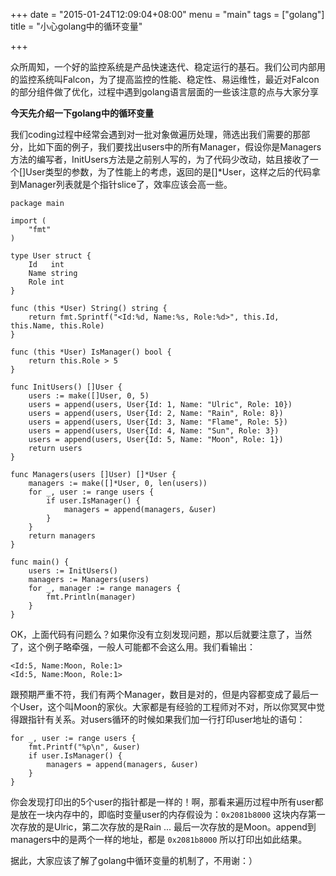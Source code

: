 +++
date = "2015-01-24T12:09:04+08:00"
menu = "main"
tags = ["golang"]
title = "小心golang中的循环变量"

+++

众所周知，一个好的监控系统是产品快速迭代、稳定运行的基石。我们公司内部用的监控系统叫Falcon，为了提高监控的性能、稳定性、易运维性，最近对Falcon的部分组件做了优化，过程中遇到golang语言层面的一些该注意的点与大家分享

**今天先介绍一下golang中的循环变量**

我们coding过程中经常会遇到对一批对象做遍历处理，筛选出我们需要的那部分，比如下面的例子，我们要找出users中的所有Manager，假设你是Managers方法的编写者，InitUsers方法是之前别人写的，为了代码少改动，姑且接收了一个[]User类型的参数，为了性能上的考虑，返回的是[]*User，这样之后的代码拿到Manager列表就是个指针slice了，效率应该会高一些。

```
package main

import (
	"fmt"
)

type User struct {
	Id   int
	Name string
	Role int
}

func (this *User) String() string {
	return fmt.Sprintf("<Id:%d, Name:%s, Role:%d>", this.Id, this.Name, this.Role)
}

func (this *User) IsManager() bool {
	return this.Role > 5
}

func InitUsers() []User {
	users := make([]User, 0, 5)
	users = append(users, User{Id: 1, Name: "Ulric", Role: 10})
	users = append(users, User{Id: 2, Name: "Rain", Role: 8})
	users = append(users, User{Id: 3, Name: "Flame", Role: 5})
	users = append(users, User{Id: 4, Name: "Sun", Role: 3})
	users = append(users, User{Id: 5, Name: "Moon", Role: 1})
	return users
}

func Managers(users []User) []*User {
	managers := make([]*User, 0, len(users))
	for _, user := range users {
		if user.IsManager() {
			managers = append(managers, &user)
		}
	}
	return managers
}

func main() {
	users := InitUsers()
	managers := Managers(users)
	for _, manager := range managers {
		fmt.Println(manager)
	}
}
```

OK，上面代码有问题么？如果你没有立刻发现问题，那以后就要注意了，当然了，这个例子略牵强，一般人可能都不会这么用。我们看输出：

```
<Id:5, Name:Moon, Role:1>
<Id:5, Name:Moon, Role:1>
```

跟预期严重不符，我们有两个Manager，数目是对的，但是内容都变成了最后一个User，这个叫Moon的家伙。大家都是有经验的工程师对不对，所以你冥冥中觉得跟指针有关系。对users循环的时候如果我们加一行打印user地址的语句：

```
for _, user := range users {
	fmt.Printf("%p\n", &user)
	if user.IsManager() {
		managers = append(managers, &user)
	}
}
```

你会发现打印出的5个user的指针都是一样的！啊，那看来遍历过程中所有user都是放在一块内存中的，即临时变量user的内存假设为：`0x2081b8000` 这块内存第一次存放的是Ulric，第二次存放的是Rain ... 最后一次存放的是Moon。append到managers中的是两个一样的地址，都是 `0x2081b8000` 所以打印出如此结果。

据此，大家应该了解了golang中循环变量的机制了，不用谢：）
